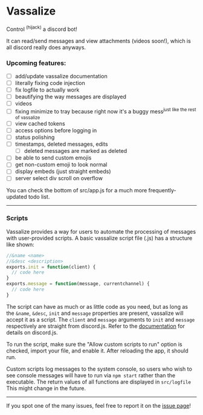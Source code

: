 # Vassalize

Control <sup>(hijack)</sup> a discord bot!

It can read/send messages and view attachments (videos soon!), which is all discord really does anyways.

### Upcoming features:
- [ ] add/update vassalize documentation
- [ ] literally fixing code injection
- [ ] fix logfile to actually work
- [ ] beautifying the way messages are displayed
- [ ] videos
- [ ] fixing minimize to tray because right now it's a buggy mess<sup>just like the rest of vassalize</sup>
- [ ] view cached tokens
- [ ] access options before logging in
- [ ] status polishing
- [ ] timestamps, deleted messages, edits
  - [ ] deleted messages are marked as deleted
- [ ] be able to send custom emojis
- [ ] get non-custom emoji to look normal
- [ ] display embeds (just straight embeds)
- [ ] server select div scroll on overflow

You can check the bottom of src/app.js for a much more frequently-updated todo list.

---

### Scripts

Vassalize provides a way for users to automate the processing of messages with user-provided scripts. A basic vassalize script file (.js) has a structure like shown:
```js
//&name <name>
//&desc <description>
exports.init = function(client) {
  // code here
}
exports.message = function(message, currentchannel) {
  // code here
}
```
The script can have as much or as little code as you need, but as long as the `&name`, `&desc`, `init` and `message` properties are present, vassalize will accept it as a script.
The `client` and `message` arguments to `init` and `message` respectively are straight from discord.js. Refer to the [documentation](https://discord.js.org/#/docs/main/stable/general/welcome) for details on discord.js.

To run the script, make sure the "Allow custom scripts to run" option is checked, import your file, and enable it. After reloading the app, it should run.

Custom scripts log messages to the system console, so users who wish to see console messages will have to run via `npm start` rather than the executable. The return values of all functions are displayed in `src/logfile` This might change in the future.

---

If you spot one of the many issues, feel free to report it on the [issue page](https://github.com/kiawildberger/vassalize/issues)!
